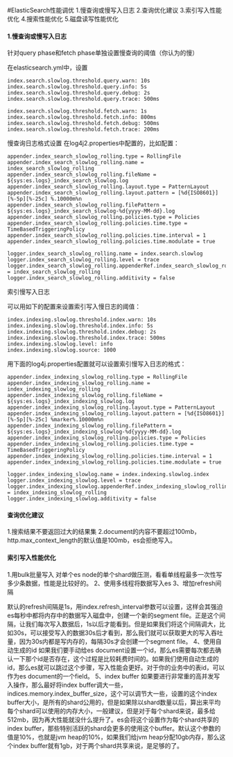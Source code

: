 #ElasticSearch性能调优
1.慢查询或慢写入日志
2.查询优化建议
3.索引写入性能优化
4.搜索性能优化
5.磁盘读写性能优化


#### 1.慢查询或慢写入日志


针对query phase和fetch phase单独设置慢查询的阈值（你认为的慢）

在elasticsearch.yml中，设置
```
index.search.slowlog.threshold.query.warn: 10s
index.search.slowlog.threshold.query.info: 5s
index.search.slowlog.threshold.query.debug: 2s
index.search.slowlog.threshold.query.trace: 500ms

index.search.slowlog.threshold.fetch.warn: 1s
index.search.slowlog.threshold.fetch.info: 800ms
index.search.slowlog.threshold.fetch.debug: 500ms
index.search.slowlog.threshold.fetch.trace: 200ms
```
慢查询日志格式设置
在log4j2.properties中配置的，比如配置：
```
appender.index_search_slowlog_rolling.type = RollingFile
appender.index_search_slowlog_rolling.name = index_search_slowlog_rolling
appender.index_search_slowlog_rolling.fileName = ${sys:es.logs}_index_search_slowlog.log
appender.index_search_slowlog_rolling.layout.type = PatternLayout
appender.index_search_slowlog_rolling.layout.pattern = [%d{ISO8601}][%-5p][%-25c] %.10000m%n
appender.index_search_slowlog_rolling.filePattern = ${sys:es.logs}_index_search_slowlog-%d{yyyy-MM-dd}.log
appender.index_search_slowlog_rolling.policies.type = Policies
appender.index_search_slowlog_rolling.policies.time.type = TimeBasedTriggeringPolicy
appender.index_search_slowlog_rolling.policies.time.interval = 1
appender.index_search_slowlog_rolling.policies.time.modulate = true

logger.index_search_slowlog_rolling.name = index.search.slowlog
logger.index_search_slowlog_rolling.level = trace
logger.index_search_slowlog_rolling.appenderRef.index_search_slowlog_rolling.ref = index_search_slowlog_rolling
logger.index_search_slowlog_rolling.additivity = false
```


索引慢写入日志

可以用如下的配置来设置索引写入慢日志的阈值：
```
index.indexing.slowlog.threshold.index.warn: 10s
index.indexing.slowlog.threshold.index.info: 5s
index.indexing.slowlog.threshold.index.debug: 2s
index.indexing.slowlog.threshold.index.trace: 500ms
index.indexing.slowlog.level: info
index.indexing.slowlog.source: 1000
```
用下面的log4j.properties配置就可以设置索引慢写入日志的格式：
```
appender.index_indexing_slowlog_rolling.type = RollingFile
appender.index_indexing_slowlog_rolling.name = index_indexing_slowlog_rolling
appender.index_indexing_slowlog_rolling.fileName = ${sys:es.logs}_index_indexing_slowlog.log
appender.index_indexing_slowlog_rolling.layout.type = PatternLayout
appender.index_indexing_slowlog_rolling.layout.pattern = [%d{ISO8601}][%-5p][%-25c] %marker%.10000m%n
appender.index_indexing_slowlog_rolling.filePattern = ${sys:es.logs}_index_indexing_slowlog-%d{yyyy-MM-dd}.log
appender.index_indexing_slowlog_rolling.policies.type = Policies
appender.index_indexing_slowlog_rolling.policies.time.type = TimeBasedTriggeringPolicy
appender.index_indexing_slowlog_rolling.policies.time.interval = 1
appender.index_indexing_slowlog_rolling.policies.time.modulate = true

logger.index_indexing_slowlog.name = index.indexing.slowlog.index
logger.index_indexing_slowlog.level = trace
logger.index_indexing_slowlog.appenderRef.index_indexing_slowlog_rolling.ref = index_indexing_slowlog_rolling
logger.index_indexing_slowlog.additivity = false
```
#### 查询优化建议
1.搜索结果不要返回过大的结果集
2.document的内容不要超过100mb，http.max_context_length的默认值是100mb，es会拒绝写入。

#### 索引写入性能优化
1.用bulk批量写入
对单个es node的单个shard做压测，看看单线程最多一次性写多少条数据，性能是比较好的。
2、使用多线程将数据写入es
3、增加refresh间隔

默认的refresh间隔是1s，用index.refresh_interval参数可以设置，这样会其强迫es每秒中都将内存中的数据写入磁盘中，创建一个新的segment file。正是这个间隔，让我们每次写入数据后，1s以后才能看到。但是如果我们将这个间隔调大，比如30s，可以接受写入的数据30s后才看到，那么我们就可以获取更大的写入吞吐量，因为30s内都是写内存的，每隔30s才会创建一个segment file。
4、使用自动生成的id
如果我们要手动给es document设置一个id，那么es需要每次都去确认一下那个id是否存在，这个过程是比较耗费时间的。如果我们使用自动生成的id，那么es就可以跳过这个步骤，写入性能会更好。对于你的业务中的表id，可以作为es document的一个field。
5、index buffer
如果要进行非常重的高并发写入操作，那么最好将index buffer调大一些，indices.memory.index_buffer_size，这个可以调节大一些，设置的这个index buffer大小，是所有的shard公用的，但是如果除以shard数量以后，算出来平均每个shard可以使用的内存大小，一般建议，但是对于每个shard来说，最多给512mb，因为再大性能就没什么提升了。es会将这个设置作为每个shard共享的index buffer，那些特别活跃的shard会更多的使用这个buffer。默认这个参数的值是10%，也就是jvm heap的10%，如果我们给jvm heap分配10gb内存，那么这个index buffer就有1gb，对于两个shard共享来说，是足够的了。


